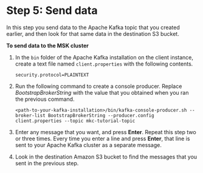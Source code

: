 # Step 5: Send data<a name="mkc-send-data"></a>

In this step you send data to the Apache Kafka topic that you created earlier, and then look for that same data in the destination S3 bucket\.

**To send data to the MSK cluster**

1. In the `bin` folder of the Apache Kafka installation on the client instance, create a text file named `client.properties` with the following contents\.

   ```
   security.protocol=PLAINTEXT
   ```

1. Run the following command to create a console producer\. Replace *BootstrapBrokerString* with the value that you obtained when you ran the previous command\.

   ```
   <path-to-your-kafka-installation>/bin/kafka-console-producer.sh --broker-list BootstrapBrokerString --producer.config client.properties --topic mkc-tutorial-topic
   ```

1. Enter any message that you want, and press **Enter**\. Repeat this step two or three times\. Every time you enter a line and press **Enter**, that line is sent to your Apache Kafka cluster as a separate message\.

1. Look in the destination Amazon S3 bucket to find the messages that you sent in the previous step\.